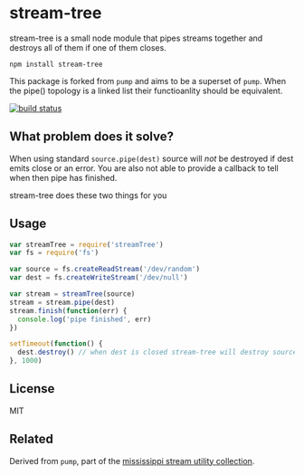 # stream-tree

stream-tree is a small node module that pipes streams together and destroys all of them if one of them closes.

```
npm install stream-tree
```

This package is forked from `pump` and aims to be a superset of `pump`.  When the pipe() topology is a linked list their functioanlity should be equivalent.

[![build status](http://img.shields.io/travis/wholenews/stream-tree.svg?style=flat)](http://travis-ci.org/wholenews/stream-tree)

## What problem does it solve?

When using standard `source.pipe(dest)` source will _not_ be destroyed if dest emits close or an error.
You are also not able to provide a callback to tell when then pipe has finished.

stream-tree does these two things for you

## Usage

``` js
var streamTree = require('streamTree')
var fs = require('fs')

var source = fs.createReadStream('/dev/random')
var dest = fs.createWriteStream('/dev/null')

var stream = streamTree(source)
stream = stream.pipe(dest)
stream.finish(function(err) {
  console.log('pipe finished', err)
})

setTimeout(function() {
  dest.destroy() // when dest is closed stream-tree will destroy source
}, 1000)
```

## License

MIT

## Related

Derived from `pump`, part of the [mississippi stream utility collection](https://github.com/maxogden/mississippi).

